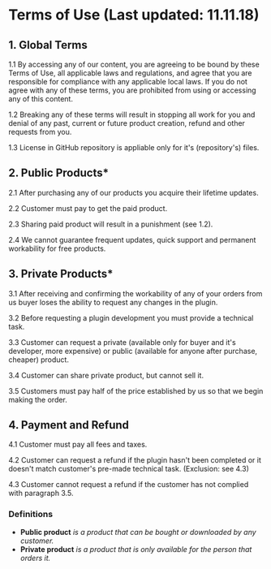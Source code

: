 # Terms of Use (Last updated: 11.11.18)

## 1. Global Terms
1.1 By accessing any of our content, you are agreeing to be bound by these Terms of Use, all applicable laws and regulations, and agree that you are responsible for compliance with any applicable local laws. If you do not agree with any of these terms, you are prohibited from using or accessing any of this content.

1.2 Breaking any of these terms will result in stopping all work for you and denial of any past, current or future product creation, refund and other requests from you.

1.3 License in GitHub repository is appliable only for it's (repository's) files.

## 2. Public Products*
2.1 After purchasing any of our products you acquire their lifetime updates.

2.2 Customer must pay to get the paid product.

2.3 Sharing paid product will result in a punishment (see 1.2).

2.4 We cannot guarantee frequent updates, quick support and permanent workability for free products.

## 3. Private Products*
3.1 After receiving and confirming the workability of any of your orders from us buyer loses the ability to request any changes in the plugin.

3.2 Before requesting a plugin development you must provide a technical task.

3.3 Customer can request a private (available only for buyer and it's developer, more expensive) or public (available for anyone after purchase, cheaper) product.

3.4 Customer can share private product, but cannot sell it.

3.5 Customers must pay half of the price established by us so that we begin making the order.

## 4. Payment and Refund
4.1 Customer must pay all fees and taxes.

4.2 Customer can request a refund if the plugin hasn't been completed or it doesn't match customer's pre-made technical task. (Exclusion: see 4.3)

4.3 Customer cannot request a refund if the customer has not complied with paragraph 3.5.

### Definitions
* **Public product** *is a product that can be bought or downloaded by any customer.*
* **Private product** *is a product that is only available for the person that orders it.*
